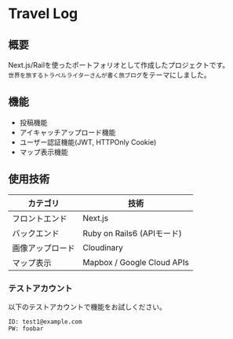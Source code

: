 # Travel Log

## 概要

Next.js/Railを使ったポートフォリオとして作成したプロジェクトです。<br>`世界を旅するトラベルライターさんが書く旅ブログ`をテーマにしました。

## 機能

- 投稿機能
- アイキャッチアップロード機能
- ユーザー認証機能(JWT, HTTPOnly Cookie)
- マップ表示機能

## 使用技術

|カテゴリ|技術|
|---|---|
|フロントエンド|Next.js|
|バックエンド|Ruby on Rails6 (APIモード)|
|画像アップロード|Cloudinary|
|マップ表示|Mapbox / Google Cloud APIs|

### テストアカウント

以下のテストアカウントで機能をお試しください。

```
ID: test1@example.com
PW: foobar
```
